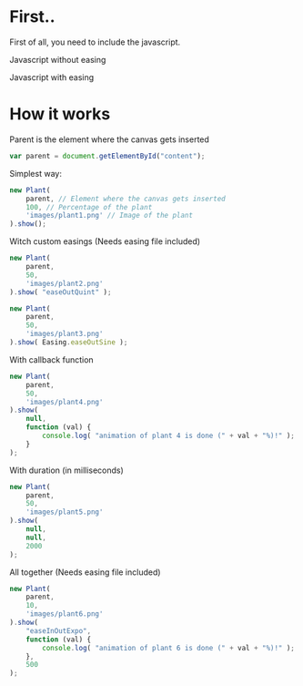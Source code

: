 # First..

First of all, you need to include the javascript.

Javascript without easing
**<script src="[js/plant.min.js](js/plant.min.js)" type="text/javascript"></script>**

Javascript with easing
**<script src="[js/easing.min.js](js/easing.min.js)" type="text/javascript"></script>**
**<script src="[js/plant.min.js](js/plant.min.js)" type="text/javascript"></script>**



# How it works

Parent is the element where the canvas gets inserted
```javascript
var parent = document.getElementById("content");
```

Simplest way:
```javascript
new Plant(
    parent, // Element where the canvas gets inserted
    100, // Percentage of the plant
    'images/plant1.png' // Image of the plant
).show();
```
Witch custom easings (Needs easing file included)
```javascript
new Plant(
    parent, 
    50, 
    'images/plant2.png'
).show( "easeOutQuint" );
```
```javascript
new Plant(
    parent, 
    50, 
    'images/plant3.png'
).show( Easing.easeOutSine );
```

With callback function
```javascript
new Plant(
    parent, 
    50, 
    'images/plant4.png'
).show( 
    null, 
    function (val) {
        console.log( "animation of plant 4 is done (" + val + "%)!" );
    }
);
```

With duration (in milliseconds)
```javascript
new Plant(
    parent, 
    50, 
    'images/plant5.png'
).show( 
    null, 
    null, 
    2000 
);
```

All together (Needs easing file included)
```javascript
new Plant(
    parent, 
    10, 
    'images/plant6.png'
).show( 
    "easeInOutExpo", 
    function (val) {
        console.log( "animation of plant 6 is done (" + val + "%)!" );
    }, 
    500 
);
```
